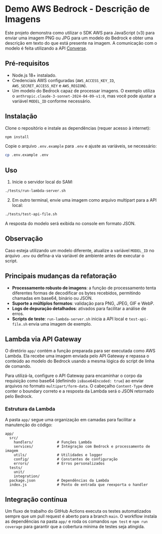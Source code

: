 # Demo AWS Bedrock - Descrição de Imagens

Este projeto demonstra como utilizar o SDK AWS para JavaScript (v3) para enviar uma imagem PNG ou JPG para um modelo do Bedrock e obter uma descrição em texto do que está presente na imagem.
A comunicação com o modelo é feita utilizando a API [Converse](https://docs.aws.amazon.com/bedrock/latest/APIReference/API_runtime_Converse.html).

## Pré‑requisitos

- Node.js 18+ instalado.
- Credenciais AWS configuradas (`AWS_ACCESS_KEY_ID`, `AWS_SECRET_ACCESS_KEY` e `AWS_REGION`).
- Um modelo do Bedrock capaz de processar imagens. O exemplo utiliza o `anthropic.claude-3-sonnet-2024-04-09-v1:0`, mas você pode ajustar a variável `MODEL_ID` conforme necessário.

## Instalação

Clone o repositório e instale as dependências (requer acesso à internet):

```bash
npm install
```

Copie o arquivo `.env.example` para `.env` e ajuste as variáveis, se necessário:

```bash
cp .env.example .env
```

## Uso

1. Inicie o servidor local do SAM:

```bash
./tests/run-lambda-server.sh
```

2. Em outro terminal, envie uma imagem como arquivo multipart para a API local:

```bash
./tests/test-api-file.sh
```

A resposta do modelo será exibida no console em formato JSON.

## Observação

Caso esteja utilizando um modelo diferente, atualize a variável `MODEL_ID` no arquivo `.env` ou defina-a via variável de ambiente antes de executar o script.

## Principais mudanças da refatoração

- **Processamento robusto de imagens**: a função de processamento tenta diferentes formas de decodificar os bytes recebidos, permitindo chamadas em base64, binário ou JSON.
- **Suporte a múltiplos formatos**: validação para PNG, JPEG, GIF e WebP.
- **Logs de depuração detalhados**: ativados para facilitar a análise de erros.
- **Scripts de teste**: `run-lambda-server.sh` inicia a API local e `test-api-file.sh` envia uma imagem de exemplo.

## Lambda via API Gateway

O diretório `app/` contém a função preparada para ser executada como AWS
Lambda. Ela recebe uma imagem enviada pelo API Gateway e repassa o conteúdo ao
modelo do Bedrock usando a mesma lógica do script de linha de comando.

Para utilizá-la, configure o API Gateway para encaminhar o corpo da requisição
como base64 (definindo `isBase64Encoded: true`) ao enviar arquivos no formato
`multipart/form-data`. O cabeçalho `Content-Type` deve conter o boundary
correto e a resposta da Lambda será o JSON retornado pelo Bedrock.

### Estrutura da Lambda

A pasta `app/` segue uma organização em camadas para facilitar a manutenção do código:

```
app/
  src/
    handlers/           # Funções Lambda
    services/           # Integração com Bedrock e processamento de imagem
    utils/              # Utilidades e logger
    config/             # Constantes de configuração
    errors/             # Erros personalizados
  tests/
    unit/
    integration/
  package.json          # Dependências da Lambda
  index.js              # Ponto de entrada que reexporta o handler
```

## Integração contínua

Um fluxo de trabalho do GitHub Actions executa os testes automatizados
sempre que um pull request é aberto para a branch `main`. O workflow
instala as dependências na pasta `app/` e roda os comandos `npm test`
e `npm run coverage` para garantir que a cobertura mínima de testes seja
atingida.
